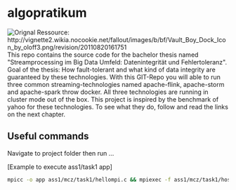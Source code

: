# algopratikum
<div>
<IMG title="Stay cool! :)" alt="Orignal Ressource: http://vignette2.wikia.nocookie.net/fallout/images/b/bf/Vault_Boy_Dock_Icon_by_oloff3.png/revision/20110820161751" style="float: right;margin-left: 10px;" align="right" alt="Banner" border="0" src="https://github.com/FutureApp/stream-processing/raw/master/zzpics/FallOutBoy.png">
<p>
This repo contains the source code for the bachelor thesis named "Streamprocessing im Big Data Umfeld: Datenintegrität und Fehlertoleranz". Goal of the thesis: How fault-tolerant and what kind of data integrity are guaranteed by these technologies.  With this GIT-Repo you will able to run three common streaming-technologies named apache-flink, apache-storm and apache-spark throw docker.  All three technologies are running in cluster mode out of the box. This project is inspired by the benchmark of yahoo for these technologies. To see what they do, follow and read the links on the next chapter.
</p>
</div>

## Useful commands
Navigate to project folder then run ...

[Example to execute ass1/task1 app]
```bash
mpicc -o app ass1/mcz/task1/hellompi.c && mpiexec -f ass1/mcz/task1/hosts  -n 5 ./ass1/mcz/task1/app
```

